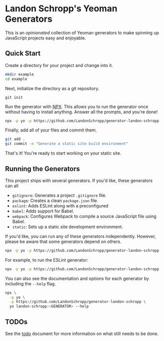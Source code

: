 # Landon Schropp's Yeoman Generators

This is an *opinionated* collection of Yeoman generators to make spinning up JavaScript projects
easy and enjoyable.

## Quick Start

Create a directory for your project and change into it.

``` sh
mkdir example
cd example
```

Next, initialize the directory as a git repository.

```
git init
```

Run the generator with [NPX](https://github.com/zkat/npx). This allows you to run the
generator once without having to install anything. Answer all the prompts, and you're done!

``` sh
npx -p yo -p https://github.com/LandonSchropp/generator-landon-schropp yo landon-schropp:static
```

Finally, add all of your files and commit them.

``` sh
git add .
git commit -m "Generate a static site build environment"
```

That's it! You're ready to start working on your static site.

## Running the Generators

This project ships with several generators. If you'd like, these generators can all

* `gitignore`: Generates a project `.gitignore` file.
* `package`: Creates a clean `package.json` file.
* `eslint`: Adds ESLint along with a preconfigured
* `babel`: Adds support for Babel.
* `webpack`: Configures Webpack to compile a source JavaScript file using Babel.
* `static`: Sets up a static site development environment.

If you'd like, you can run any of these generators independently. However, please be aware that some
generators depend on others.

``` sh
npx -p yo -p https://github.com/LandonSchropp/generator-landon-schropp yo landon-schropp:<GENERATOR>
```

For example, to run the ESLint generator:

``` sh
npx -p yo -p https://github.com/LandonSchropp/generator-landon-schropp yo landon-schropp:eslint
```

You can also see the documentation and options for each generator by including the `--help` flag.

``` sh
npx \
  -p yo \
  -p https://github.com/LandonSchropp/generator-landon-schropp \
  yo landon-schropp:<GENERATOR> --help
```

## TODOs

See the [todo](/todo.md) document for more information on what still needs to be done.
